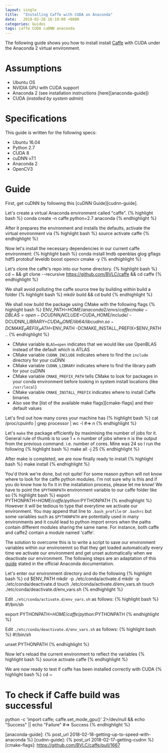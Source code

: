 ```yaml
---
layout: single
title:  "Installing Caffe with CUDA on Anaconda"
date:   2018-02-28 16:10:00 +0800
categories: Guides
tags: caffe CUDA cuDNN anaconda
---
```

The following guide shows you how to install install [Caffe][caffe] with CUDA
under the Anaconda 2 virtual environment.

# Assumptions
* Ubuntu OS
* NVIDIA GPU with CUDA support
* Anaconda 2 (see installation instructions [here][anaconda-guide])
* CUDA (*installed by system admin*)

# Specifications
This guide is written for the following specs:
* Ubuntu 16.04
* Python 2.7
* CUDA 8
* cuDNN v7.1
* Anaconda 2
* OpenCV3

# Guide
First, get cuDNN by following this [cuDNN Guide][cudnn-guide].

Let's create a virtual Anaconda environment called "caffe".
{% highlight bash %}
conda create -n caffe python=2.7 anaconda
{% endhighlight %}

After it prepares the environment and installs the defaults, activate the
virtual environment via
{% highlight bash %}
source activate caffe
{% endhighlight %}

Now let's install the necessary dependencies in our current caffe environment:
{% highlight bash %}
conda install lmdb openblas glog gflags hdf5 protobuf leveldb boost opencv cmake -y
{% endhighlight %}

Let's clone the caffe's repo into our home directory.
{% highlight bash %}
cd ~ && git clone --recursive https://github.com/BVLC/caffe && cd caffe
{% endhighlight %}

We shall avoid polluting the caffe source tree by building within build a folder
{% highlight bash %}
mkdir build && cd build
{% endhighlight %}

We shall now build the package using CMake with the following flags
{% highlight bash %}
ENV_PATH=$HOME/anaconda2/envs/caffe cmake -DBLAS=open -DCUDNN_INCLUDE=$CUDA_HOME/include/ -DCUDNN_LIBRARY=$CUDA_HOME/lib64/libcudnn.so -DCMAKE_PREFIX_PATH=$ENV_PATH -DCMAKE_INSTALL_PREFIX=$ENV_PATH ..
{% endhighlight %}
* CMake variable `BLAS=open` indicates that we would like use OpenBLAS instead of the default
which is ATLAS
* CMake variable `CUDNN_INCLUDE` indicates where to find the `include` directory for your
cuDNN
* CMake variable `CUDNN_LIBRARY` indicates where to find the library path for your cuDNN
* CMake variable  `CMAKE_PREFIX_PATH` tells CMake to look for packages in your conda environment
before looking in system install locations (like `/usr/local`)
* CMake variable  `CMAKE_INSTALL_PREFIX` indicates where to install Caffe binaries
* Also see the [list of the available make flags][cmake-flags] and their default
values

Let's find out how many cores your machine has
{% highlight bash %}
cat /proc/cpuinfo | grep processor | wc -l
#=> n
{% endhighlight %}

Let's `make` the package efficiently by maximising the number of jobs for it.
General rule of thumb is to use 1 + n number of jobs where n is the output from
the previous command. i.e. number of cores. Mine was 24 so I run the following
{% highlight bash %}
make all -j 25
{% endhighlight %}

After make is completed, we are now finally ready to install
{% highlight bash %}
make install
{% endhighlight %}

You'd think we're done, but not quite! For some reason python will not know
where to look for the caffe python modules. I'm not sure why is this and if you
do know how to fix it in the installation process, please let me know! We have
to point the `$PYTHONPATH` environment variable to our caffe folder like so
{% highlight bash %}
export PYTHONPATH=$HOME/caffe/python:$PYTHONPATH
{% endhighlight %}
However it will be tedious to type that everytime we activate our environment.
You may append that line to `.bash_profile` or `.bashrc` but some variables
such as `$PYTHONPATH` are potentially used in many environments and it could
lead to python import errors when the paths contain different modules sharing
the same name. For instance, both caffe and caffe2 contain a module named
'caffe'.

The solution to overcome this is to write a script to save our environment
variables within our environemnt so that they get loaded automatically every
time we activate our environment and get unset automatically when we deactivate
our environment. The following steps are an adaptation of this
[guide](https://conda.io/docs/user-guide/tasks/manage-environments.html#macos-and-linux)
stated in the official Anaconda documentation.

Let's enter our environment directory and do the following
{% highlight bash %}
cd $ENV_PATH
mkdir -p ./etc/conda/activate.d
mkdir -p ./etc/conda/deactivate.d
touch ./etc/conda/activate.d/env_vars.sh
touch ./etc/conda/deactivate.d/env_vars.sh
{% endhighlight %}

Edit `./etc/conda/activate.d/env_vars.sh` as follows:
{% highlight bash %}
#!/bin/sh

export PYTHONPATH=$HOME/caffe/python:$PYTHONPATH
{% endhighlight %}

Edit `./etc/conda/deactivate.d/env_vars.sh` as follows:
{% highlight bash %}
#!/bin/sh

unset PYTHONPATH
{% endhighlight %}

Now let's reload the current environment to reflect the variables
{% highlight bash %}
source activate caffe
{% endhighlight %}

We are now ready to test if caffe has been installed correctly with CUDA
{% highlight bash %}
cd ~
# To check if Caffe build was successful
python -c 'import caffe; caffe.set_mode_gpu()' 2>/dev/null && echo "Success" || echo "Failure"
#=> Success
{% endhighlight %}

[caffe]: http://caffe.berkeleyvision.org
[anaconda-guide]: {% post_url 2018-02-18-getting-up-to-speed-with-anaconda %}
[cudnn-guide]: {% post_url 2018-02-17-getting-cudnn %}
[cmake-flags]: https://github.com/BVLC/caffe/pull/1667
